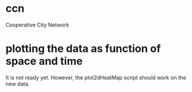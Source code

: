 # ccn
Cooperative City Network

# plotting the data as function of space and time

It is not ready yet. However, the plot2dHeatMap script should work on the new data. 
